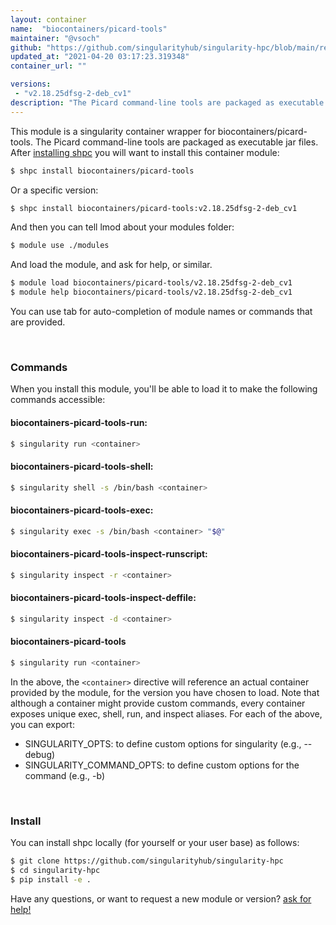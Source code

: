 ```yaml
---
layout: container
name:  "biocontainers/picard-tools"
maintainer: "@vsoch"
github: "https://github.com/singularityhub/singularity-hpc/blob/main/registry/biocontainers/picard-tools/container.yaml"
updated_at: "2021-04-20 03:17:23.319348"
container_url: ""

versions:
 - "v2.18.25dfsg-2-deb_cv1"
description: "The Picard command-line tools are packaged as executable jar files."
---
```


This module is a singularity container wrapper for biocontainers/picard-tools.
The Picard command-line tools are packaged as executable jar files.
After [installing shpc](#install) you will want to install this container module:

```bash
$ shpc install biocontainers/picard-tools
```

Or a specific version:

```bash
$ shpc install biocontainers/picard-tools:v2.18.25dfsg-2-deb_cv1
```

And then you can tell lmod about your modules folder:

```bash
$ module use ./modules
```

And load the module, and ask for help, or similar.

```bash
$ module load biocontainers/picard-tools/v2.18.25dfsg-2-deb_cv1
$ module help biocontainers/picard-tools/v2.18.25dfsg-2-deb_cv1
```

You can use tab for auto-completion of module names or commands that are provided.

<br>

### Commands

When you install this module, you'll be able to load it to make the following commands accessible:

#### biocontainers-picard-tools-run:

```bash
$ singularity run <container>
```

#### biocontainers-picard-tools-shell:

```bash
$ singularity shell -s /bin/bash <container>
```

#### biocontainers-picard-tools-exec:

```bash
$ singularity exec -s /bin/bash <container> "$@"
```

#### biocontainers-picard-tools-inspect-runscript:

```bash
$ singularity inspect -r <container>
```

#### biocontainers-picard-tools-inspect-deffile:

```bash
$ singularity inspect -d <container>
```



#### biocontainers-picard-tools

```bash
$ singularity run <container>
```


In the above, the `<container>` directive will reference an actual container provided
by the module, for the version you have chosen to load. Note that although a container
might provide custom commands, every container exposes unique exec, shell, run, and
inspect aliases. For each of the above, you can export:

 - SINGULARITY_OPTS: to define custom options for singularity (e.g., --debug)
 - SINGULARITY_COMMAND_OPTS: to define custom options for the command (e.g., -b)

<br>
  
### Install

You can install shpc locally (for yourself or your user base) as follows:

```bash
$ git clone https://github.com/singularityhub/singularity-hpc
$ cd singularity-hpc
$ pip install -e .
```

Have any questions, or want to request a new module or version? [ask for help!](https://github.com/singularityhub/singularity-hpc/issues)
